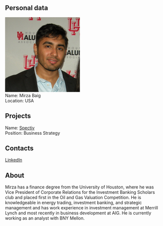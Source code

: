 ## Personal data
![ photo](photo/mirza_baig.jpg)  
Name: Mirza Baig    
Location: USA
## Projects 
Name: [Spectiv](../projects/spectiv.md)  
Position: Business Strategy   
## Contacts
[LinkedIn](https://www.linkedin.com/in/mirza-baig-93740387/)  
## About
Mirza has a finance degree from the University of Houston, where he was Vice President of Corporate Relations for the Investment Banking Scholars club and placed first in the Oil and Gas Valuation Competition. He is knowledgeable in energy trading, investment banking, and strategic management and has work experience in investment management at Merrill Lynch and most recently in business development at AIG. He is currently working as an analyst with BNY Mellon.
